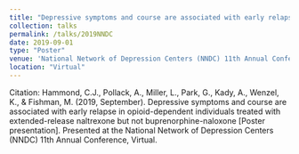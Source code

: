 ```yaml
---	
title: "Depressive symptoms and course are associated with early relapse in opioid-dependent individuals treated with extended-release naltrexone but not buprenorphine-naloxone"
collection: talks	
permalink: /talks/2019NNDC
date: 2019-09-01
type: "Poster"
venue: 'National Network of Depression Centers (NNDC) 11th Annual Conference'
location: "Virtual"
---	
```

Citation: Hammond, C.J., Pollack, A., Miller, L., Park, G., Kady, A., Wenzel, K., & Fishman, M. (2019, September). Depressive symptoms and course are associated with early relapse in opioid-dependent individuals treated with extended-release naltrexone but not buprenorphine-naloxone [Poster presentation]. Presented at the National Network of Depression Centers (NNDC) 11th Annual Conference, Virtual.
<br><br>
